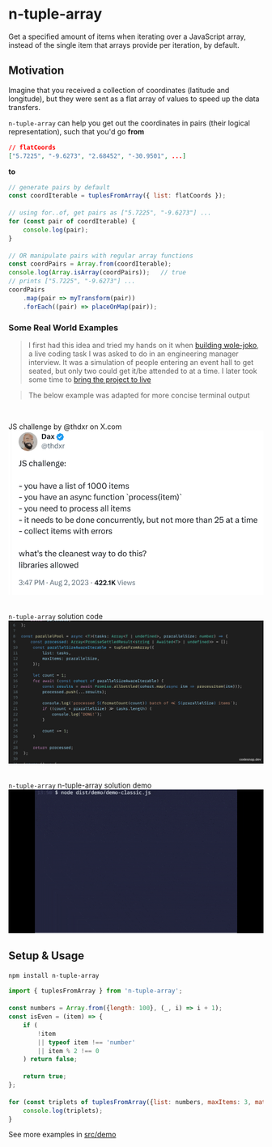 # n-tuple-array

Get a specified amount of items when iterating over a JavaScript array, instead of the single item that arrays provide per iteration, by default.


## Motivation

Imagine that you received a collection of coordinates (latitude and longitude), but they were sent 
as a flat array of values to speed up the data transfers.

`n-tuple-array` can help you get out the coordinates in pairs (their logical representation), such that you'd go **from** 
```json
// flatCoords
["5.7225", "-9.6273", "2.68452", "-30.9501", ...]
```

**to**
```javascript
// generate pairs by default
const coordIterable = tuplesFromArray({ list: flatCoords });

// using for..of, get pairs as ["5.7225", "-9.6273"] ...
for (const pair of coordIterable) {
    console.log(pair);
}

// OR manipulate pairs with regular array functions
const coordPairs = Array.from(coordIterable);
console.log(Array.isArray(coordPairs));   // true
// prints ["5.7225", "-9.6273"] ...
coordPairs
    .map(pair => myTransform(pair))
	.forEach((pair) => placeOnMap(pair));
```

### Some Real World Examples
> I first had this idea and tried my hands on it when [building wole-joko](https://github.com/chalu/wole-joko/blob/dev/src/js/utils.js#L57-L92), a live coding task I was asked to do in an engineering manager interview. It was a simulation of people entering an event hall to get seated, but only two could get it/be attended to at a time. I later took some time to [bring the project to live](https://wole-joko.netlify.app/)

> The below example was adapted for more concise terminal output

<br>

JS challenge by @thdxr on X.com <br>
![](./assets/the-dax-js-challenge.png "JS challenge by @thdxr")
<br> <br>

`n-tuple-array` solution code <br>
[<img src="./assets/demo-classic.png">](./assets/demo-classic.svg)
<br> <br>

`n-tuple-array` n-tuple-array solution demo <br>
![](./assets/ntuple-array-demo-optimized.gif "n-tuple-array solution demo")

 

## Setup & Usage

```bash
npm install n-tuple-array
```

```javascript
import { tuplesFromArray } from 'n-tuple-array';

const numbers = Array.from({length: 100}, (_, i) => i + 1);
const isEven = (item) => {
    if (
        !item
        || typeof item !== 'number'
        || item % 2 !== 0
    ) return false;

    return true;
};

for (const triplets of tuplesFromArray({list: numbers, maxItems: 3, match: isEven})) {
	console.log(triplets);
}
```

See more examples in [src/demo](./src/demo/) 

